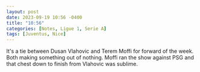 ```yaml
---
layout: post
date: 2023-09-19 10:56 -0400
title: "10:56"
categories: [Notes, Ligue 1, Serie A]
tags: [Juventus, Nice]
---
```


It's a tie between Dusan Vlahovic and Terem Moffi for forward of the week. Both making something out of nothing. Moffi ran the show against PSG and that chest down to finish from Vlahovic was sublime.


